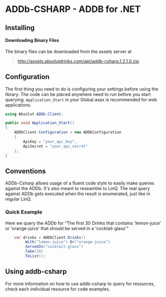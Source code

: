 ﻿ADDb-CSHARP - ADDB for .NET
===============================

## Installing
#### Downloading Binary Files
The binary files can be downloaded from the assets server at

> http://assets.absolutdrinks.com/api/addb-csharp.1.2.1.0.zip

## Configuration
The first thing you need to do is configuring your settings before using the library. 
The code can be placed anywhere need to run before you start querying. `Application_Start` in your Global.asax is 
recommended for web applications.

``` csharp
using Absolut.ADDb.Client;

public void Application_Start() 
{
    ADDbClient.Configuration = new ADDbConfiguration 
    {
        ApiKey = "your_api_key",
        ApiSecret = "your_api_secret"
    };
}
```

## Conventions
ADDb-Csharp allows usage of a fluent code style to easily make queries against the ADDb. It's also meant 
to reseamble to LinQ. The real query against ADDb gets executed when the result is enumerated, just like in 
regular LinQ.

### Quick Example
Here we query the ADDb for "The first 30 Drinks that contains 'lemon-juice' or 'orange-juice' that should be 
served in a 'cocktail-glass'"

``` csharp
    var drinks = ADDbClient.Drinks()
        .With("lemon-juice").Or("orange-juice")
        .ServedIn("cocktail-glass")
        .Take(30)
        .ToList();
```

## Using addb-csharp
For more information on how to use addb-csharp to query for resources, check each individual resource for code examples.

[Nuget]: http://nuget.org
